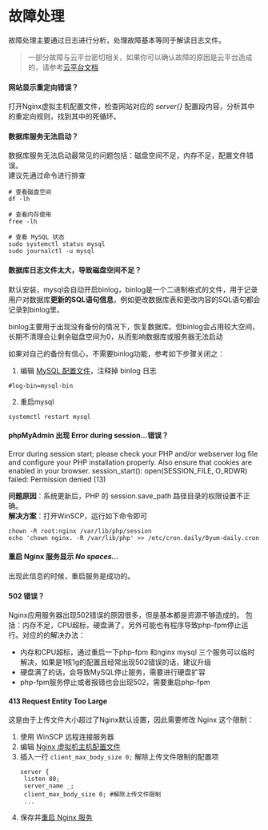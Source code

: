 # 故障处理

故障处理主要通过日志进行分析，处理故障基本等同于解读日志文件。

> 一部分故障与云平台密切相关，如果你可以确认故障的原因是云平台造成的，请参考[云平台文档](https://support.websoft9.com/docs/faq/zh/tech-instance.html)

#### 网站显示重定向错误？

打开Nginx虚拟主机配置文件，检查网站对应的 *server{}* 配置段内容，分析其中的重定向规则，找到其中的死循环。

#### 数据库服务无法启动？

数据库服务无法启动最常见的问题包括：磁盘空间不足，内存不足，配置文件错误。  
建议先通过命令进行排查  

```shell
# 查看磁盘空间
df -lh

# 查看内存使用
free -lh

# 查看 MySQL 状态
sudo systemctl status mysql
sudo journalctl -u mysql
```

#### 数据库日志文件太大，导致磁盘空间不足？

默认安装，mysql会自动开启binlog，binlog是一个二进制格式的文件，用于记录用户对数据库**更新的****SQL语句****信息**，例如更改数据库表和更改内容的SQL语句都会记录到binlog里。

binlog主要用于出现没有备份的情况下，恢复数据库。但binlog会占用较大空间，长期不清理会让剩余磁盘空间为0，从而影响数据库或服务器无法启动

如果对自己的备份有信心，不需要binlog功能，参考如下步骤关闭之：

1. 编辑 [MySQL 配置文件](/zh/stack-components.md#mysql)，注释掉 binlog 日志
  ~~~
  #log-bin=mysql-bin  
  ~~~
2. 重启mysql
  ~~~
  systemctl restart mysql
  ~~~

#### phpMyAdmin 出现 Error during session...错误？

Error during session start; please check your PHP and/or webserver log file and configure your PHP installation properly. Also ensure that cookies are enabled in your browser. session_start(): open(SESSION_FILE, O_RDWR) failed: Permission denied (13)

**问题原因**：系统更新后，PHP 的 session.save_path 路径目录的权限设置不正确。  
**解决方案**：打开WinSCP，运行如下命令即可
~~~
chown -R root:nginx /var/lib/php/session
echo 'chown nginx. -R /var/lib/php' >> /etc/cron.daily/0yum-daily.cron
~~~

#### 重启 Nginx 服务显示 *No spaces...*

出现此信息的时候，重启服务是成功的。

#### 502 错误？

Nginx应用服务器出现502错误的原因很多，但是基本都是资源不够造成的。 包括：内存不足，CPU超标，硬盘满了，另外可能也有程序导致php-fpm停止运行。对应的的解决办法：

*   内存和CPU超标，通过重启一下php-fpm 和nginx mysql 三个服务可以临时解决，如果是1核1g的配置且经常出现502错误的话，建议升级
*   硬盘满了的话，会导致MySQL停止服务，需要进行硬盘扩容
*   php-fpm服务停止或者报错也会出现502，需要重启php-fpm

#### 413 Request Entity Too Large

这是由于上传文件大小超过了Nginx默认设置，因此需要修改 Nginx 这个限制：

1. 使用 WinSCP 远程连接服务器
2. 编辑 [Nginx 虚拟机主机配置文件](/zh/stack-components.md#nginx)
3. 插入一行 `client_max_body_size 0;` 解除上传文件限制的配置项
   ```
   server {
    listen 80;
    server_name _;
    client_max_body_size 0; #解除上传文件限制
    ...
   ```
4. 保存并[重启 Nginx 服务](/zh/admin-services.md#nginx)